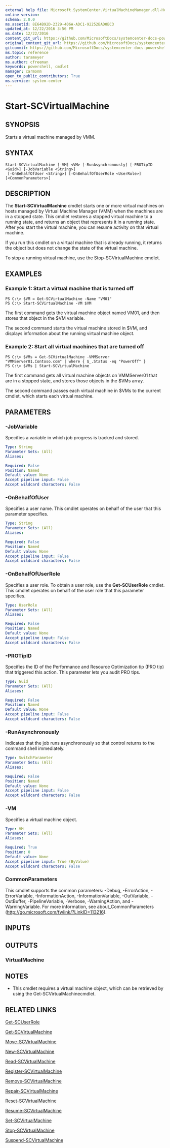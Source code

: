 ```yaml
---
external help file: Microsoft.SystemCenter.VirtualMachineManager.dll-Help.xml
online version: 
schema: 2.0.0
ms.assetid: 8E64B92D-2329-406A-ADC1-92252BAD0BC3
updated_at: 12/22/2016 3:56 PM
ms.date: 12/22/2016
content_git_url: https://github.com/MicrosoftDocs/systemcenter-docs-powershell/blob/master/systemcenter-cmdlets/SystemCenter2016/VirtualMachineManager/vlatest/Start-SCVirtualMachine.md
original_content_git_url: https://github.com/MicrosoftDocs/systemcenter-docs-powershell/blob/master/systemcenter-cmdlets/SystemCenter2016/VirtualMachineManager/vlatest/Start-SCVirtualMachine.md
gitcommit: https://github.com/MicrosoftDocs/systemcenter-docs-powershell/blob/96e5647587661652225fbdd2c797cd4d59d542bc/systemcenter-cmdlets/SystemCenter2016/VirtualMachineManager/vlatest/Start-SCVirtualMachine.md
ms.topic: reference
author: tarameyer
ms.author: cfreeman
keywords: powershell, cmdlet
manager: carmonm
open_to_public_contributors: True
ms.service: system-center
---
```


# Start-SCVirtualMachine

## SYNOPSIS
Starts a virtual machine managed by VMM.

## SYNTAX

```
Start-SCVirtualMachine [-VM] <VM> [-RunAsynchronously] [-PROTipID <Guid>] [-JobVariable <String>]
 [-OnBehalfOfUser <String>] [-OnBehalfOfUserRole <UserRole>] [<CommonParameters>]
```

## DESCRIPTION
The **Start-SCVirtualMachine** cmdlet starts one or more virtual machines on hosts managed by Virtual Machine Manager (VMM) when the machines are in a stopped state.
This cmdlet restores a stopped virtual machine to a running state, and returns an object that represents it in a running state.
After you start the virtual machine, you can resume activity on that virtual machine.

If you run this cmdlet on a virtual machine that is already running, it returns the object but does not change the state of the virtual machine.

To stop a running virtual machine, use the Stop-SCVirtualMachine cmdlet.

## EXAMPLES

### Example 1: Start a virtual machine that is turned off
```
PS C:\> $VM = Get-SCVirtualMachine -Name "VM01"
PS C:\> Start-SCVirtualMachine -VM $VM
```

The first command gets the virtual machine object named VM01, and then stores that object in the $VM variable.

The second command starts the virtual machine stored in $VM, and displays information about the running virtual machine object.

### Example 2: Start all virtual machines that are turned off
```
PS C:\> $VMs = Get-SCVirtualMachine -VMMServer "VMMServer01.Contoso.com" | where { $_.Status -eq "PowerOff" }
PS C:\> $VMs | Start-SCVirtualMachine
```

The first command gets all virtual machine objects on VMMServer01 that are in a stopped state, and stores those objects in the $VMs array.

The second command passes each virtual machine in $VMs to the current cmdlet, which starts each virtual machine.

## PARAMETERS

### -JobVariable
Specifies a variable in which job progress is tracked and stored.

```yaml
Type: String
Parameter Sets: (All)
Aliases: 

Required: False
Position: Named
Default value: None
Accept pipeline input: False
Accept wildcard characters: False
```

### -OnBehalfOfUser
Specifies a user name.
This cmdlet operates on behalf of the user that this parameter specifies.

```yaml
Type: String
Parameter Sets: (All)
Aliases: 

Required: False
Position: Named
Default value: None
Accept pipeline input: False
Accept wildcard characters: False
```

### -OnBehalfOfUserRole
Specifies a user role.
To obtain a user role, use the **Get-SCUserRole** cmdlet.
This cmdlet operates on behalf of the user role that this parameter specifies.

```yaml
Type: UserRole
Parameter Sets: (All)
Aliases: 

Required: False
Position: Named
Default value: None
Accept pipeline input: False
Accept wildcard characters: False
```

### -PROTipID
Specifies the ID of the Performance and Resource Optimization tip (PRO tip) that triggered this action.
This parameter lets you audit PRO tips.

```yaml
Type: Guid
Parameter Sets: (All)
Aliases: 

Required: False
Position: Named
Default value: None
Accept pipeline input: False
Accept wildcard characters: False
```

### -RunAsynchronously
Indicates that the job runs asynchronously so that control returns to the command shell immediately.

```yaml
Type: SwitchParameter
Parameter Sets: (All)
Aliases: 

Required: False
Position: Named
Default value: None
Accept pipeline input: False
Accept wildcard characters: False
```

### -VM
Specifies a virtual machine object.

```yaml
Type: VM
Parameter Sets: (All)
Aliases: 

Required: True
Position: 0
Default value: None
Accept pipeline input: True (ByValue)
Accept wildcard characters: False
```

### CommonParameters
This cmdlet supports the common parameters: -Debug, -ErrorAction, -ErrorVariable, -InformationAction, -InformationVariable, -OutVariable, -OutBuffer, -PipelineVariable, -Verbose, -WarningAction, and -WarningVariable. For more information, see about_CommonParameters (http://go.microsoft.com/fwlink/?LinkID=113216).

## INPUTS

## OUTPUTS

### VirtualMachine

## NOTES
* This cmdlet requires a virtual machine object, which can be retrieved by using the Get-SCVirtualMachinecmdlet.

## RELATED LINKS

[Get-SCUserRole](xref:SystemCenter2016/VirtualMachineManager/vlatest/Get-SCUserRole.md)

[Get-SCVirtualMachine](xref:SystemCenter2016/VirtualMachineManager/vlatest/Get-SCVirtualMachine.md)

[Move-SCVirtualMachine](xref:SystemCenter2016/VirtualMachineManager/vlatest/Move-SCVirtualMachine.md)

[New-SCVirtualMachine](xref:SystemCenter2016/VirtualMachineManager/vlatest/New-SCVirtualMachine.md)

[Read-SCVirtualMachine](xref:SystemCenter2016/VirtualMachineManager/vlatest/Read-SCVirtualMachine.md)

[Register-SCVirtualMachine](xref:SystemCenter2016/VirtualMachineManager/vlatest/Register-SCVirtualMachine.md)

[Remove-SCVirtualMachine](xref:SystemCenter2016/VirtualMachineManager/vlatest/Remove-SCVirtualMachine.md)

[Repair-SCVirtualMachine](xref:SystemCenter2016/VirtualMachineManager/vlatest/Repair-SCVirtualMachine.md)

[Reset-SCVirtualMachine](xref:SystemCenter2016/VirtualMachineManager/vlatest/Reset-SCVirtualMachine.md)

[Resume-SCVirtualMachine](xref:SystemCenter2016/VirtualMachineManager/vlatest/Resume-SCVirtualMachine.md)

[Set-SCVirtualMachine](xref:SystemCenter2016/VirtualMachineManager/vlatest/Set-SCVirtualMachine.md)

[Stop-SCVirtualMachine](xref:SystemCenter2016/VirtualMachineManager/vlatest/Stop-SCVirtualMachine.md)

[Suspend-SCVirtualMachine](xref:SystemCenter2016/VirtualMachineManager/vlatest/Suspend-SCVirtualMachine.md)

